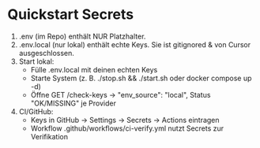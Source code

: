 # Quickstart Secrets

1) .env (im Repo) enthält NUR Platzhalter.
2) .env.local (nur lokal) enthält echte Keys. Sie ist gitignored & von Cursor ausgeschlossen.
3) Start lokal:
   - Fülle .env.local mit deinen echten Keys
   - Starte System (z. B. ./stop.sh && ./start.sh oder docker compose up -d)
   - Öffne GET /check-keys → "env_source": "local", Status "OK/MISSING" je Provider
4) CI/GitHub:
   - Keys in GitHub → Settings → Secrets → Actions eintragen
   - Workflow .github/workflows/ci-verify.yml nutzt Secrets zur Verifikation
